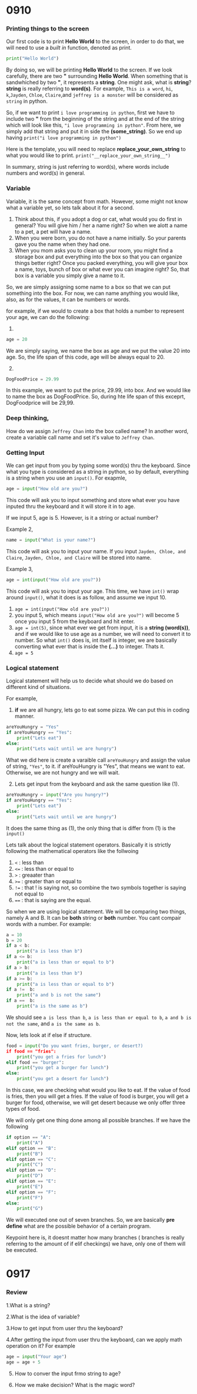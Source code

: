 # 0910

### Printing things to the screen
Our first code is to print **Hello World** to the screen, in order to do that, we will need to use a $\textit{built in}$ function, denoted as print. 

```python
print("Hello World")
```

By doing so, we will be printing **Hello World** to the screen. If we look carefully, there are two **"** surrounding **Hello World**. When something that is sandwhiched by two **"**, it represents a **string**. One might ask, what is **string**? **string** is really referring to **word(s)**.
For example, ```This is a word```, ```hi```, ```k```,```Jayden```, ```Chloe```, ```Claire```,and ```jeffrey is a monster``` will be considered as ```string``` in python. 

So, if we want to print ```i love programming in python```, first we have to include two **"** from the beginning of the string and at the end of the string which will look like this, ```"i love programming in python"```. From here, we simply add that string and put it in side the **(**some_string**)**. So we end up having ```print("i love programming in python")```

Here is the template, you will need to replace __replace_your_own_string__ to what you would like to print. ```print("__replace_your_own_string__")```

In summary, string is just referring to word(s), where words include numbers and word(s) in general. 

### Variable
Variable, it is the same concept from math. However, some might not know what a variable yet, so lets talk about it for a second.

1. Think about this, if you adopt a dog or cat, what would you do first in general? You will give him / her a name right? So when we alott a name to a pet, a pet will have a name. 
2. When you were born, you do not have a name initially. So your parents gave you the name when they had one. 
3. When you mom asks you to clean up your room, you might find a storage box and put everything into the box so that you can organize things better right? Once you packed everything, you will give your box a name, toys, bunch of box or what ever you can imagine right? So, that box is a variable you simply give a name to it.

So, we are simply assigning some name to a box so that we can put something into the box. For now, we can name anything you would like, also, as for the values, it can be numbers or words.

for example, if we would to create a box that holds a number to represent your age, we can do the following:

1. 
```python
age = 20
```

We are simply saying, we name the box as age and we put the value 20 into age. So, the life span of this code, age will be always equal to 20. 

2.
```python
DogFoodPrice = 29.99
```
In this example, we want to put the price, 29.99, into box. And we would like to name the box as DogFoodPrice. So, during hte life span of this exceprt, DogFoodprice will be 29,99.

### Deep thinking,

How do we assign ```Jeffrey Chan``` into the box called name? In another word, create a variable call name and set it's value to ```Jeffrey Chan```.

### Getting Input
We can get input from you by typing some word(s) thru the keyboard. Since what you type is considered as a string in python, so by default, everything is a string when you use an ```input()```. 
For exapmle,
```python
age = input("How old are you?")
```
This code will ask you to input something and store what ever you have inputed thru the keyboard and it will store it in to age. 

If we input 5, age is 5. However, is it a string or actual number?

Example 2,
```python
name = input("What is your name?")
```
This code will ask you to input your name. If you input ```Jayden, Chloe, and Claire```, ```Jayden, Chloe, and Claire``` will be stored into name.

Example 3,
```python
age = int(input("How old are you?"))
```
This code will ask you to input your age. This time, we have ```int()``` wrap around ```input()```, what it does is as follow, and assume we input 10.
1. ```age = int(input("How old are you?"))```
2. you input 5, which means ```input("How old are you?")``` will become 5 once you input 5 from the keyboard and hit enter.
3. ```age = int(5)```, since what ever we get from input, it is a **string (word(s))**, and if we would like to use age as a number, we will need to convert it to number. So what ```int()``` does is, int itself is integer, we are basically converting what ever that is inside the **(...)** to integer. Thats it.
4. ```age = 5```
### Logical statement
Logical statement will help us to decide what should we do based on different kind of situations. 

For example, 
1. **if** we are all hungry, lets go to eat some pizza. We can put this in coding manner. 
```python
areYouHungry = "Yes"
if areYouHungry == "Yes":
	print("Lets eat")
else:
	print("Lets wait until we are hungry")
```
What we did here is create a varaible call ```areYouHungry``` and assign the value of string, ```"Yes"```, to it. if areYouHungry is "Yes", that means we want to eat. Otherwise, we are not hungry and we will wait.

2. Lets get input from the keyboard and ask the same question like (1).
```python
areYouHungry = input("Are you hungry?")
if areYouHungry == "Yes":
	print("Lets eat")
else:
	print("Lets wait until we are hungry")
```
It does the same thing as (1), the only thing that is differ from (1) is the ```input()```

Lets talk about the logical statement operators. Basically it is strictly following the mathematical operators like the follwoing
1. ```<``` : less than
2. ```<=``` : less than or equal to
3. ```>``` : greaater than
4. ```>=``` : greater than or equal to
5. ```!=``` : that ! is saying not, so combine the two symbols together is saying not equal to
6. ```==``` : that is saying are the equal. 

So when we are using logical statement. We will be comparing two things, namely A and B. It can be **both** string or **both** number. You cant compair words with a number.
For example:
```python 
a = 10
b = 20
if a < b:
	print("a is less than b")
if a <= b:
	print("a is less than or equal to b")
if a > b:
	print("a is less than b")
if a >= b:
	print("a is less than or equal to b")
if a !=  b:
	print("a and b is not the same")
if a ==  b:
	print("a is the same as b")

```

We should see ```a is less than b```, ```a is less than or equal to b```, ```a and b is not the same```, and ```a is the same as b```.

Now, lets look at if else if structure.
```python
food = input("Do you want fries, burger, or desert?)
if food == "fries":
	print("you get a fries for lunch")
elif food == "burger":
	print("you get a burger for lunch")
else:
	print("you get a desert for lunch")
```
In this case, we are checking what would you like to eat. If the value of food is fries, then you will get a fries. If the value of food is burger, you will get a burger for food, otherwise, we will get desert because we only offer three types of food.

We will only get one thing done among all possible branches. If we have the following
```python
if option == "A":
	print("A")
elif option == "B":
	print("B")
elif option == "C":
	print("C")
elif option == "D":
	print("D")
elif option == "E":
	print("E")
elif option == "F":
	print("F")
else: 
	print("G")
```
We will executed one out of seven branches. So, we are basically **pre define** what are the possible behavior of a certain program. 

Keypoint here is, it doesnt matter how many branches ( branches is really referring to the amount of if elif checkings) we have, only one of them will be executed. 


# 0917

### Review

1.What is a string?

2.What is the idea of variable?

3.How to get input from user thru the keyboard?

4.After getting the input from user thru the keyboard, can we apply math operation on it? For example
```python
age = input("Your age")
age = age + 5
```

5. How to conver the input frmo string to age?

6. How we make decision? What is the magic word? 










